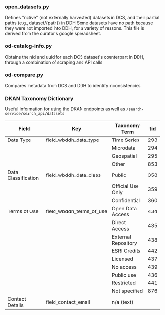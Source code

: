 

### open_datasets.py

Defines "native" (not externally harvested) datasets in DCS, and their partial paths (e.g., dataset/{path}) in DDH
Some datasets have no path because they were not imported into DDH, for a variety of reasons. This file is derived
from the curator's google spreadsheet.

### od-catalog-info.py

Obtains the nid and uuid for each DCS dataset's counterpart in DDH, through a combination of scraping and API calls

###  od-compare.py

Compares metadata from DCS and DDH to identify inconsistencies


### DKAN Taxonomy Dictionary

Useful information for using the DKAN endpoints as well as `/search-service/search_api/datasets`

Field                 | Key                       | Taxonomy Term       | tid
--------------------- | ------------------------- | ------------------- | ---
Data Type             | field_wbddh_data_type     | Time Series         | 293
                      |                           | Microdata           | 294
                      |                           | Geospatial          | 295
                      |                           | Other               | 853
Data Classification   | field_wbddh_data_class    | Public              | 358
                      |                           | Official Use Only   | 359
                      |                           | Confidential        | 360
Terms of Use          | field_wbddh_terms_of_use  | Open Data Access    | 434
                      |                           | Direct Access       | 435
                      |                           | External Repository | 438
                      |                           | ESRI Credits        | 442
                      |                           | Licensed            | 437
                      |                           | No access           | 439
                      |                           | Public use          | 436
                      |                           | Restricted          | 441
                      |                           | Not specified       | 876
Contact Details       | field_contact_email       | n/a (text)          |

